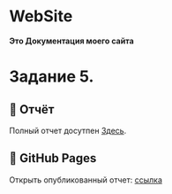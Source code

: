 # WebSite
**Это Документация моего сайта**

# Задание 5.

## 📄 Отчёт
Полный отчет досутпен [Здесь](report.md).

## 📌 GitHub Pages
Открыть опубликованный отчет:  [ссылка](https://github.com/MrFox228/WebSite-for-college)
